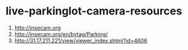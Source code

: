 # live-parkinglot-camera-resources
1) http://insecam.org
2) http://insecam.org/en/bytag/Parking/
3) http://31.17.211.221/view/viewer_index.shtml?id=4606
